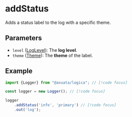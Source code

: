 # addStatus
Adds a status label to the log with a specific theme.

## Parameters
- `level` ([LogLevel](/libraries/logica/types/LogLevel)): The **log level**.
- `theme` ([Theme](/libraries/logica/types/Theme)): The **theme** of the label.

## Example
```typescript
import {Logger} from "@axuata/logica"; // [!code focus]

const logger = new Logger(); // [!code focus]

logger
    .addStatus('info', 'primary') // [!code focus]
    .out('log');
```